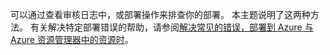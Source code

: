 可以通过查看审核日志中，或部署操作来排查你的部署。 本主题说明了这两种方法。 有关解决特定部署错误的帮助，请参阅[解决常见的错误，部署到 Azure 与 Azure 资源管理器中的资源时](../articles/azure-resource-manager/resource-manager-common-deployment-errors.md)。

